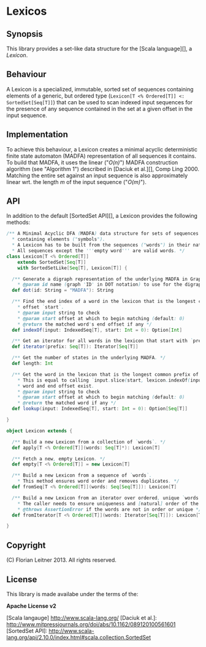 Lexicos
=======

Synopsis
--------

This library provides a set-like data structure for the [Scala language][], a *Lexicon*.

Behaviour
---------

A Lexicon is a specialized, immutable, sorted set of sequences containing elements of a generic, but ordered type (`Lexicon[T <% Ordered[T]] <: SortedSet[Seq[T]]`) that can be used to scan indexed input sequences for the presence of any sequence contained in the set at a given offset in the input sequence.

Implementation
--------------

To achieve this behaviour, a Lexicon creates a minimal acyclic deterministic finite state automaton (MADFA) representation of all sequences it contains. To build that MADFA, it uses the linear ("_O(n)_") MADFA construction algorithm (see "Algorithm 1") described in [Daciuk et al.][], Comp Ling 2000. Matching the entire set against an input sequence is also approximately linear wrt. the length _m_ of the input sequence ("_O(m)_").

API
---

In addition to the default [SortedSet API][], a Lexicon provides the following methods:

```scala
/** A Minimal Acyclic DFA (MADFA) data structure for sets of sequences ("words")
  * containing elements ("symbols").
  * A Lexicon has to be built from the sequences ("words") in their natural order.
  * All sequences except the '''empty word''' are valid words. */
class Lexicon[T <% Ordered[T]]
    extends SortedSet[Seq[T]]
    with SortedSetLike[Seq[T], Lexicon[T]] {

  /** Generate a digraph representation of the underlying MADFA in Graphviz DOT format.
    * @param id name (graph 'ID' in DOT notation) to use for the digraph */
  def dot(id: String = "MADFA"): String

  /** Find the end index of a word in the lexicon that is the longest common prefix in input at
    * offset `start`.
    * @param input string to check
    * @param start offset at which to begin matching (default: 0)
    * @return the matched word's end offset if any */
  def indexOf(input: IndexedSeq[T], start: Int = 0): Option[Int] 

  /** Get an iterator for all words in the lexicon that start with `prefix`. */
  def iterator(prefix: Seq[T]): Iterator[Seq[T]]

  /** Get the number of states in the underlying MADFA. */
  def length: Int

  /** Get the word in the lexicon that is the longest common prefix of `input` at offset `start`.
    * This is equal to calling `input.slice(start, lexicon.indexOf(input, start).get)` if such a
    * word and end offset exist.
    * @param input string to check
    * @param start offset at which to begin matching (default: 0)
    * @return the matched word if any */
  def lookup(input: IndexedSeq[T], start: Int = 0): Option[Seq[T]]

}

object Lexicon extends {

  /** Build a new Lexicon from a collection of `words`. */
  def apply[T <% Ordered[T]](words: Seq[T]*): Lexicon[T]

  /** Fetch a new, empty Lexicon. */
  def empty[T <% Ordered[T]] = new Lexicon[T]

  /** Build a new Lexicon from a sequence of `words`.
    * This method ensures word order and removes duplicates. */
  def fromSeq[T <% Ordered[T]](words: Seq[Seq[T]]): Lexicon[T]

  /** Build a new Lexicon from an iterator over ordered, unique `words`.
    * The caller needs to ensure uniqueness and [natural] order of the words.
    * @throws AssertionError if the words are not in order or unique */
  def fromIterator[T <% Ordered[T]](words: Iterator[Seq[T]]): Lexicon[T]

}
```

Copyright
---------

(C) Florian Leitner 2013. All rights reserved.

License
-------

This library is made availabe under the terms of the:

__Apache License v2__

[Scala langauge] http://www.scala-lang.org/
[Daciuk et al.]: http://www.mitpressjournals.org/doi/abs/10.1162/089120100561601
[SortedSet API]: http://www.scala-lang.org/api/2.10.0/index.html#scala.collection.SortedSet

